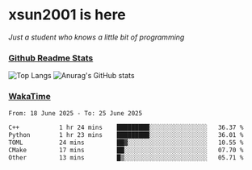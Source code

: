 # xsun2001 is here

*Just a student who knows a little bit of programming*

### [Github Readme Stats](https://github.com/anuraghazra/github-readme-stats)

![Top Langs](https://github-readme-stats.vercel.app/api/top-langs/?username=xsun2001&layout=compact&theme=radical) ![Anurag's GitHub stats](https://github-readme-stats.vercel.app/api?username=xsun2001&show_icons=true&theme=radical)

### [WakaTime](https://wakatime.com)

<!--START_SECTION:waka-->

```txt
From: 18 June 2025 - To: 25 June 2025

C++           1 hr 24 mins    █████████░░░░░░░░░░░░░░░░   36.37 %
Python        1 hr 23 mins    █████████░░░░░░░░░░░░░░░░   36.01 %
TOML          24 mins         ██▓░░░░░░░░░░░░░░░░░░░░░░   10.55 %
CMake         17 mins         ██░░░░░░░░░░░░░░░░░░░░░░░   07.70 %
Other         13 mins         █▒░░░░░░░░░░░░░░░░░░░░░░░   05.71 %
```

<!--END_SECTION:waka-->

